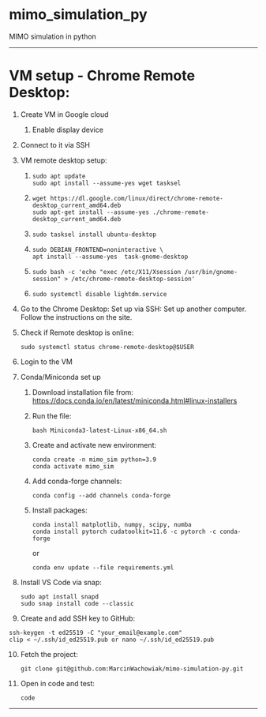 # mimo_simulation_py

MIMO simulation in python

---

# VM setup - Chrome Remote Desktop:

1. Create VM in Google cloud
    1. Enable display device
2. Connect to it via SSH
3. VM remote desktop setup:
    1. ```
       sudo apt update 
       sudo apt install --assume-yes wget tasksel
       ```
    2. ``` 
       wget https://dl.google.com/linux/direct/chrome-remote-desktop_current_amd64.deb
       sudo apt-get install --assume-yes ./chrome-remote-desktop_current_amd64.deb
       ```
    3. ``` 
       sudo tasksel install ubuntu-desktop
       ```
    4. ```
       sudo DEBIAN_FRONTEND=noninteractive \
       apt install --assume-yes  task-gnome-desktop
       ```
    5. ```
       sudo bash -c 'echo "exec /etc/X11/Xsession /usr/bin/gnome-session" > /etc/chrome-remote-desktop-session'
       ```
    6. ```
       sudo systemctl disable lightdm.service
       ```

4. Go to the Chrome Desktop: Set up via SSH: Set up another computer. Follow the instructions on the site.
5. Check if Remote desktop is online:
   ```
   sudo systemctl status chrome-remote-desktop@$USER
   ```
6. Login to the VM
7. Conda/Miniconda set up
    1. Download installation file from: https://docs.conda.io/en/latest/miniconda.html#linux-installers
    2. Run the file: 
       ```
       bash Miniconda3-latest-Linux-x86_64.sh
       ```
    3. Create and activate new environment:
       ```
       conda create -n mimo_sim python=3.9
       conda activate mimo_sim
       ```
    4. Add conda-forge channels:
       ```
       conda config --add channels conda-forge
       ```
    5. Install packages:
       ```
       conda install matplotlib, numpy, scipy, numba
       conda install pytorch cudatoolkit=11.6 -c pytorch -c conda-forge
       ```

       or 
       ```
       conda env update --file requirements.yml
       ```
8. Install VS Code via snap:
   ```
   sudo apt install snapd
   sudo snap install code --classic
   ```
9.  Create and add SSH key to GitHub:
   ```
   ssh-keygen -t ed25519 -C "your_email@example.com"
   clip < ~/.ssh/id_ed25519.pub or nano ~/.ssh/id_ed25519.pub
   ```
10. Fetch the project:
    ```
    git clone git@github.com:MarcinWachowiak/mimo-simulation-py.git
    ```
11. Open in code and test:
    ```
    code 
    ```

---